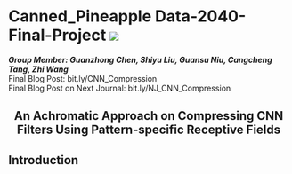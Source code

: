 # Canned_Pineapple Data-2040-Final-Project  ![](https://img.shields.io/badge/python-3.7+-pink.svg)

***Group Member: Guanzhong Chen, Shiyu Liu, Guansu Niu, Cangcheng Tang, Zhi Wang***  
Final Blog Post: bit.ly/CNN_Compression  
Final Blog Post on Next Journal: bit.ly/NJ_CNN_Compression  

## <center>An Achromatic Approach on Compressing CNN Filters Using Pattern-specific Receptive Fields</center>

## Introduction

